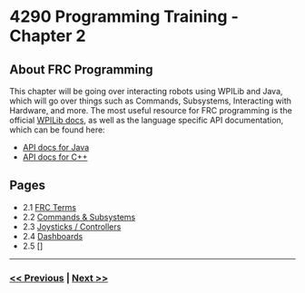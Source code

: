 # 4290 Programming Training - Chapter 2
## About FRC Programming
This chapter will be going over interacting robots using WPILib and Java, which will go over things such as Commands, Subsystems, Interacting with Hardware, and more. The most useful resource for FRC programming is the official [WPILib docs](https://docs.wpilib.org/en/stable/index.html), as well as the language specific API documentation, which can be found here: 
- [API docs for Java](https://github.wpilib.org/allwpilib/docs/release/java/index.html)
- [API docs for C++](https://github.wpilib.org/allwpilib/docs/release/cpp/index.html)

## Pages
- 2.1 [FRC Terms](./1_frc_terms.md)
- 2.2 [Commands & Subsystems](./2_commands_subsystems.md)
- 2.3 [Joysticks / Controllers](./3_joysticks_controllers.md)
- 2.4 [Dashboards](./4_dashboards.md)
- 2.5 []

---

### [<< Previous](../chapter_1/8_for_while_loops.md) | [Next >>](./1_frc_terms.md)
